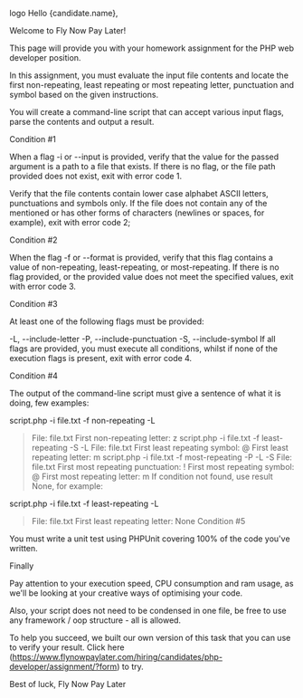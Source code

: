 logo
Hello {candidate.name},

Welcome to Fly Now Pay Later!

This page will provide you with your homework assignment for the PHP web developer position.

In this assignment, you must evaluate the input file contents and locate the first non-repeating, least repeating or most repeating letter, punctuation and symbol based on the given instructions.

You will create a command-line script that can accept various input flags, parse the contents and output a result.

Condition #1

When a flag -i or --input is provided, verify that the value for the passed argument is a path to a file that exists. If there is no flag, or the file path provided does not exist, exit with error code 1.

Verify that the file contents contain lower case alphabet ASCII letters, punctuations and symbols only. If the file does not contain any of the mentioned or has other forms of characters (newlines or spaces, for example), exit with error code 2;

Condition #2

When the flag -f or --format is provided, verify that this flag contains a value of non-repeating, least-repeating, or most-repeating. If there is no flag provided, or the provided value does not meet the specified values, exit with error code 3.

Condition #3

At least one of the following flags must be provided:

-L, --include-letter
-P, --include-punctuation
-S, --include-symbol
If all flags are provided, you must execute all conditions, whilst if none of the execution flags is present, exit with error code 4.

Condition #4

The output of the command-line script must give a sentence of what it is doing, few examples:

script.php -i file.txt -f non-repeating -L
> File: file.txt
> First non-repeating letter: z
script.php -i file.txt -f least-repeating -S -L
> File: file.txt
> First least repeating symbol: @
> First least repeating letter: m
script.php -i file.txt -f most-repeating -P -L -S
> File: file.txt
> First most repeating punctuation: !
> First most repeating symbol: @
> First most repeating letter: m
If condition not found, use result None, for example:

script.php -i file.txt -f least-repeating -L
> File: file.txt
> First least repeating letter: None
Condition #5

You must write a unit test using PHPUnit covering 100% of the code you've written.

Finally

Pay attention to your execution speed, CPU consumption and ram usage, as we'll be looking at your creative ways of optimising your code.

Also, your script does not need to be condensed in one file, be free to use any framework / oop structure - all is allowed.

To help you succeed, we built our own version of this task that you can use to verify your result. Click here (https://www.flynowpaylater.com/hiring/candidates/php-developer/assignment/?form) to try.

Best of luck,
Fly Now Pay Later
